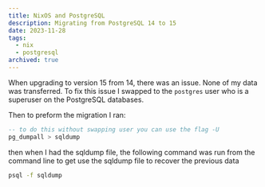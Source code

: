 ```yaml
---
title: NixOS and PostgreSQL
description: Migrating from PostgreSQL 14 to 15
date: 2023-11-28
tags:
  - nix
  - postgresql
archived: true
---
```


When upgrading to version 15 from 14, there was an issue. None of my data was
transferred. To fix this issue I swapped to the `postgres` user who is a
superuser on the PostgreSQL databases.

Then to preform the migration I ran:

```sql
-- to do this without swapping user you can use the flag -U
pg_dumpall > sqldump
```

then when I had the sqldump file, the following command was run from the command
line to get use the sqldump file to recover the previous data

```bash
psql -f sqldump
```
